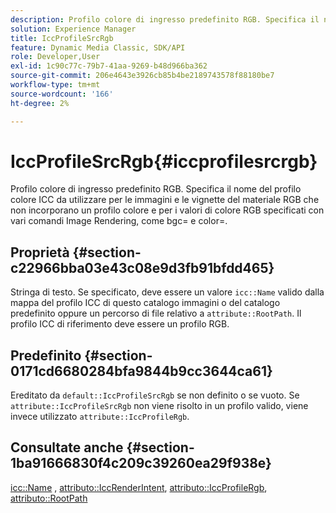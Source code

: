 ```yaml
---
description: Profilo colore di ingresso predefinito RGB. Specifica il nome del profilo colore ICC da utilizzare per le immagini e le vignette del materiale RGB che non incorporano un profilo colore e per i valori di colore RGB specificati con vari comandi Image Rendering, come bgc= e color=.
solution: Experience Manager
title: IccProfileSrcRgb
feature: Dynamic Media Classic, SDK/API
role: Developer,User
exl-id: 1c90c77c-79b7-41aa-9269-b48d966ba362
source-git-commit: 206e4643e3926cb85b4be2189743578f88180be7
workflow-type: tm+mt
source-wordcount: '166'
ht-degree: 2%

---
```


# IccProfileSrcRgb{#iccprofilesrcrgb}

Profilo colore di ingresso predefinito RGB. Specifica il nome del profilo colore ICC da utilizzare per le immagini e le vignette del materiale RGB che non incorporano un profilo colore e per i valori di colore RGB specificati con vari comandi Image Rendering, come bgc= e color=.

## Proprietà {#section-c22966bba03e43c08e9d3fb91bfdd465}

Stringa di testo. Se specificato, deve essere un valore `icc::Name` valido dalla mappa del profilo ICC di questo catalogo immagini o del catalogo predefinito oppure un percorso di file relativo a `attribute::RootPath`. Il profilo ICC di riferimento deve essere un profilo RGB.

## Predefinito {#section-0171cd6680284bfa9844b9cc3644ca61}

Ereditato da `default::IccProfileSrcRgb` se non definito o se vuoto. Se `attribute::IccProfileSrcRgb` non viene risolto in un profilo valido, viene invece utilizzato `attribute::IccProfileRgb`.

## Consultate anche {#section-1ba91666830f4c209c39260ea29f938e}

[icc::Name](../../../../../ir-api/material-cat/image-rendering-api-ref/c-ir-material-catalog/c-ir-icc-profile-map-reference/r-ir-name-icc.md#reference-7a293ede360e433782575f8f6a562ac2) ,  [attributo::IccRenderIntent](../../../../../ir-api/material-cat/image-rendering-api-ref/c-ir-material-catalog/c-ir-attributes-reference/r-ir-iccrenderintent.md#reference-3b80b7a4c25545a593c5076f318b5c40),  [attributo::IccProfileRgb](../../../../../ir-api/material-cat/image-rendering-api-ref/c-ir-material-catalog/c-ir-attributes-reference/r-ir-iccprofilergb.md#reference-cdaad25b155646ffa382d722fd324b30),  [attributo::RootPath](../../../../../ir-api/material-cat/image-rendering-api-ref/c-ir-material-catalog/c-ir-attributes-reference/r-ir-rootpath.md#reference-a4d7c96b62e14fcbad1740c702f160f3)
